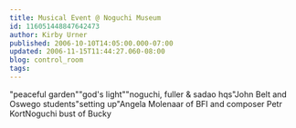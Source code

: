 ```yaml
---
title: Musical Event @ Noguchi Museum
id: 116051448847642473
author: Kirby Urner
published: 2006-10-10T14:05:00.000-07:00
updated: 2006-11-15T11:44:27.060-08:00
blog: control_room
tags: 
---
```


[](http://photos1.blogger.com/blogger/1134/545/1600/peacefulgarden.jpg)"peaceful garden"[](http://photos1.blogger.com/blogger/1134/545/1600/godslight.jpg)"god's light"[](http://photos1.blogger.com/blogger/1134/545/1600/hqs.jpg)"noguchi, fuller & sadao hqs"[](http://photos1.blogger.com/blogger/1134/545/1600/designscientists.jpg)John Belt and Oswego students[](http://photos1.blogger.com/blogger/1134/545/1600/settingup.jpg)"setting up"[](http://photos1.blogger.com/blogger/1134/545/1600/bfiandcomposer.jpg)Angela Molenaar of BFI and composer Petr Kort[](http://photos1.blogger.com/blogger/1134/545/1600/noguchibust.jpg)Noguchi bust of Bucky